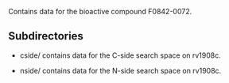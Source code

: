 Contains data for the bioactive compound F0842-0072.

## Subdirectories

- cside/ contains data for the C-side search space on rv1908c.

- nside/ contains data for the N-side search space on rv1908c.

